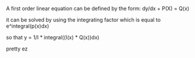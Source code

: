 A first order linear equation can be defined by the form: 
dy/dx + P(X) = Q(x)

it can be solved by using the integrating factor which is equal to
e^integral(p(x)dx)

so that y = 1/I * integral((I(x) * Q(x))dx)

pretty ez 
